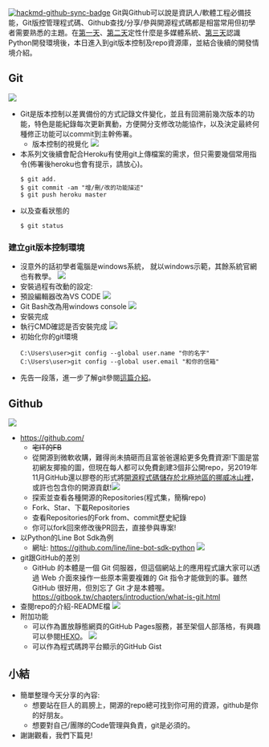 [![hackmd-github-sync-badge](https://hackmd.io/_MRGny89Rmi-DgjU820Yfw/badge)](https://hackmd.io/_MRGny89Rmi-DgjU820Yfw)
Git與Github可以說是資訊人/軟體工程必備技能，Git版控管理程式碼、Github查找/分享/參與開源程式碼都是相當常用但初學者需要熟悉的主題。在[第一天](https://ithelp.ithome.com.tw/articles/10233234)、[第二天](https://ithelp.ithome.com.tw/articles/10233252)定性什麼是多媒體系統、[第三天](https://ithelp.ithome.com.tw/articles/10233530)認識Python開發環境後，本日進入到git版本控制及repo資源庫，並結合後續的開發情境介紹。

## Git
![](https://i.imgur.com/jJZtXEJ.png)
- Git是版本控制以差異備份的方式記錄文件變化，並且有回溯前幾次版本的功能，特色是能紀錄每次更新異動，方便開分支修改功能協作，以及決定最終何種修正功能可以commit到主幹佈署。
    - 版本控制的視覺化
      ![](https://i.imgur.com/yanKW2S.png)
- 本系列文後續會配合Heroku有使用git上傳檔案的需求，但只需要幾個常用指令(佈署後heroku也會有提示，請放心)。
    ```
    $ git add.
    $ git commit -am "增/刪/改的功能描述"
    $ git push heroku master
    ```
- 以及查看狀態的
    ```
    $ git status
    ```

### 建立git版本控制環境
- 沒意外的話初學者電腦是windows系統， 就以windows示範，其餘系統官網也有教學。
![](https://i.imgur.com/jqxtEvN.png)
- 安裝過程有改動的設定:
 - 預設編輯器改為VS CODE
   ![](https://i.imgur.com/hADHbMG.png)
 - Git Bash改為用windows console
   ![](https://i.imgur.com/aRxjJmu.png)
 - 安裝完成
 - 執行CMD確認是否安裝完成
   ![](https://i.imgur.com/QTvk5dk.png)
 - 初始化你的git環境
    ```shell
    C:\Users\user>git config --global user.name "你的名字"
    C:\Users\user>git config --global user.email "和你的信箱"
    ```
  - 先告一段落，進一步了解git參閱[這篇介紹](https://gitbook.tw/chapters/introduction/what-is-git.html)。

## Github
![](https://i.imgur.com/QZisHEM.png)
- https://github.com/
    - ~~宅IT的FB~~
    - 從開源到微軟收購，難得尚未搞砸而且富爸爸還給更多免費資源!下圖是當初網友揶揄的圖，但現在每人都可以免費創建3個非公開repo，另2019年11月GitHub還以膠卷的形式將[開源程式碼儲存於北極地區的挪威冰山裡](https://www.bnext.com.tw/article/58552/github-arctic-code-vault)，或許也包含你的開源貢獻!![](https://i.imgur.com/Z3LvYWH.png)
    - 探索並查看各種開源的Repositories(程式集，簡稱repo)
    - Fork、Star、下載Repositories
    - 查看Repositories的Fork from、commit歷史紀錄
    - 你可以fork回來修改後PR回去，直接參與專案!
- 以Python的Line Bot Sdk為例
    - 網址: https://github.com/line/line-bot-sdk-python
    ![](https://i.imgur.com/U6AYnnf.png)
- git跟GitHub的差別
    - GitHub 的本體是一個 Git 伺服器，但這個網站上的應用程式讓大家可以透過 Web 介面來操作一些原本需要複雜的 Git 指令才能做到的事。雖然 GitHub 很好用，但別忘了 Git 才是本體喔。
https://gitbook.tw/chapters/introduction/what-is-git.html
- 查閱repo的介紹-README檔
  ![](https://i.imgur.com/ixaJw6V.png)
- 附加功能
    - 可以作為置放靜態網頁的GitHub Pages服務，甚至架個人部落格，有興趣可以參閱[HEXO](https://hexo.io/zh-tw/)。
      ![](https://i.imgur.com/9AUsUtY.png)
    - 可以作為程式碼跨平台顯示的GitHub Gist



## 小結
- 簡單整理今天分享的內容:
    - 想要站在巨人的肩膀上，開源的repo總可找到你可用的資源，github是你的好朋友。
    - 想要對自己/團隊的Code管理與負責，git是必須的。
- 謝謝觀看，我們下篇見!
